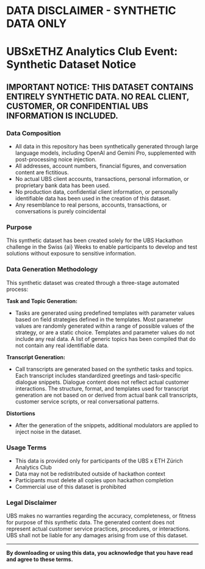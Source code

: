 # DATA DISCLAIMER - SYNTHETIC DATA ONLY
# UBSxETHZ Analytics Club Event: Synthetic Dataset Notice

## IMPORTANT NOTICE: THIS DATASET CONTAINS ENTIRELY SYNTHETIC DATA. NO REAL CLIENT, CUSTOMER, OR CONFIDENTIAL UBS INFORMATION IS INCLUDED.

### Data Composition
- All data in this repository has been synthetically generated through large language models, including OpenAI and Gemini Pro, supplemented with post-processing noice injection.
- All addresses, account numbers, financial figures, and conversation content are fictitious.
- No actual UBS client accounts, transactions, personal information, or proprietary bank data has been used.
- No production data, confidential client information, or personally identifiable data has been used in the creation of this dataset.
- Any resemblance to real persons, accounts, transactions, or conversations is purely coincidental

### Purpose
This synthetic dataset has been created solely for the UBS Hackathon challenge in the Swiss {ai} Weeks to enable participants to develop and test solutions without exposure to sensitive information.

### Data Generation Methodology
This synthetic dataset was created through a three-stage automated process:

**Task and Topic Generation:**
- Tasks are generated using predefined templates with parameter values based on field strategies defined in the templates. Most parameter values are randomly generated within a range of possible values of the strategy, or are a static choice. Templates and parameter values do not include any real data. A list of generic topics has been compiled that do not contain any real identifiable data.

**Transcript Generation:**
- Call transcripts are generated based on the synthetic tasks and topics. Each transcript includes standardized greetings and task-specific dialogue snippets. Dialogue content does not reflect actual customer interactions. The structure, format, and templates used for transcript generation are not based on or derived from actual bank call transcripts, customer service scripts, or real conversational patterns. 

**Distortions**
- After the generation of the snippets, additional modulators are applied to inject noise in the dataset.

### Usage Terms
- This data is provided only for participants of the UBS x ETH Zürich Analytics Club
- Data may not be redistributed outside of hackathon context
- Participants must delete all copies upon hackathon completion
- Commercial use of this dataset is prohibited

### Legal Disclaimer
UBS makes no warranties regarding the accuracy, completeness, or fitness for purpose of this synthetic data. The generated content does not represent actual customer service practices, procedures, or interactions. UBS shall not be liable for any damages arising from use of this dataset.


---
**By downloading or using this data, you acknowledge that you have read and agree to these terms.**